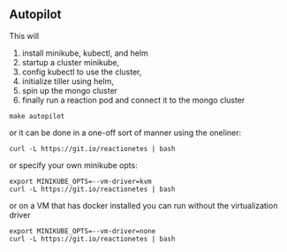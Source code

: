 ## Autopilot

This will
1. install minikube, kubectl, and helm
1. startup a cluster minikube,
1. config kubectl to use the cluster,
1. initialize tiller using helm,
1. spin up the mongo cluster
1. finally run a reaction pod and connect it to the mongo cluster


```
make autopilot
```

or it can be done in a one-off sort of manner using the oneliner:

```
curl -L https://git.io/reactionetes | bash
```

or specify your own minikube opts:

```
export MINIKUBE_OPTS=--vm-driver=kvm
curl -L https://git.io/reactionetes | bash
```

or on a VM that has docker installed you can run without the
virtualization driver

```
export MINIKUBE_OPTS=--vm-driver=none
curl -L https://git.io/reactionetes | bash
```
